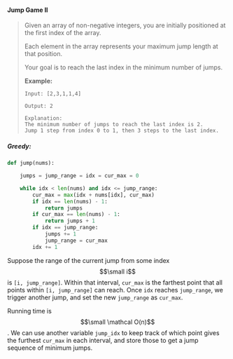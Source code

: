 #### Jump Game II

> Given an array of non-negative integers, you are initially positioned at the first index of the array.
>
> Each element in the array represents your maximum jump length at that position.
>
> Your goal is to reach the last index in the minimum number of jumps.
>
> **Example:**
>
> ```
> Input: [2,3,1,1,4]
>
> Output: 2
>
> Explanation:
> The minimum number of jumps to reach the last index is 2.
> Jump 1 step from index 0 to 1, then 3 steps to the last index.
> ```

##### Greedy:

```py
def jump(nums):

    jumps = jump_range = idx = cur_max = 0

    while idx < len(nums) and idx <= jump_range:
        cur_max = max(idx + nums[idx], cur_max)
        if idx == len(nums) - 1:
            return jumps
        if cur_max == len(nums) - 1:
            return jumps + 1
        if idx == jump_range:
            jumps += 1
            jump_range = cur_max
        idx += 1
```

Suppose the range of the current jump from some index $$\small i$$ is `[i, jump_range]`. Within that interval, `cur_max` is the farthest point that all points within `[i, jump_range]` can reach. Once `idx` reaches `jump_range`, we trigger another jump, and set the new `jump_range` as `cur_max`.

Running time is $$\small \mathcal O(n)$$. We can use another variable `jump_idx` to keep track of which point gives the furthest `cur_max` in each interval, and store those to get a jump sequence of minimum jumps.

